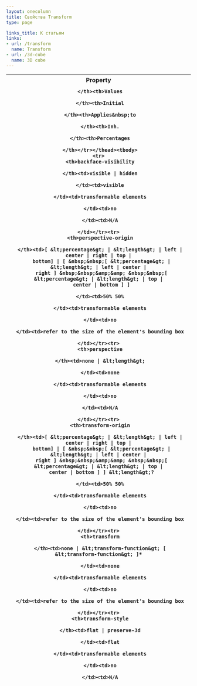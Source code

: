 ```yaml
---
layout: onecolumn
title: Свойства Transform
type: page

links_title: К статьям
links:
- url: /transform
  name: Transform
- url: /3d-cube
  name: 3D cube
---
```

<table class="proptable">
   <thead>
    <tr>
     <th>Property

     </th><th>Values

     </th><th>Initial

     </th><th>Applies&nbsp;to

     </th><th>Inh.

     </th><th>Percentages

     </th></tr></thead><tbody>
    <tr>
     <th>backface-visibility

     </th><td>visible | hidden

     </td><td>visible

     </td><td>transformable elements

     </td><td>no

     </td><td>N/A

    </td></tr><tr>
     <th>perspective-origin

     </th><td>[ &lt;percentage&gt; | &lt;length&gt; | left | center | right | top |
      bottom] | [ &nbsp;&nbsp;[ &lt;percentage&gt; | &lt;length&gt; | left | center |
      right ] &nbsp;&nbsp;&amp;&amp; &nbsp;&nbsp;[ &lt;percentage&gt; | &lt;length&gt; | top |
      center | bottom ] ]

     </td><td>50% 50%

     </td><td>transformable elements

     </td><td>no

     </td><td>refer to the size of the element's bounding box

    </td></tr><tr>
     <th>perspective

     </th><td>none | &lt;length&gt;

     </td><td>none

     </td><td>transformable elements

     </td><td>no

     </td><td>N/A

    </td></tr><tr>
     <th>transform-origin

     </th><td>[ &lt;percentage&gt; | &lt;length&gt; | left | center | right | top |
      bottom] | [ &nbsp;&nbsp;[ &lt;percentage&gt; | &lt;length&gt; | left | center |
      right ] &nbsp;&nbsp;&amp;&amp; &nbsp;&nbsp;[ &lt;percentage&gt; | &lt;length&gt; | top |
      center | bottom ] ] &lt;length&gt;?

     </td><td>50% 50%

     </td><td>transformable elements

     </td><td>no

     </td><td>refer to the size of the element's bounding box

    </td></tr><tr>
     <th>transform

     </th><td>none | &lt;transform-function&gt; [ &lt;transform-function&gt; ]*

     </td><td>none

     </td><td>transformable elements

     </td><td>no

     </td><td>refer to the size of the element's bounding box

    </td></tr><tr>
     <th>transform-style

     </th><td>flat | preserve-3d

     </td><td>flat

     </td><td>transformable elements

     </td><td>no

     </td><td>N/A
  </td></tr></tbody></table>
